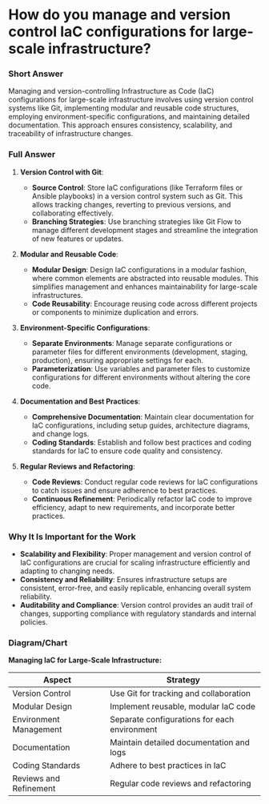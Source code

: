 # How do you manage and version control IaC configurations for large-scale infrastructure?

### Short Answer
Managing and version-controlling Infrastructure as Code (IaC) configurations for large-scale infrastructure involves using version control systems like Git, implementing modular and reusable code structures, employing environment-specific configurations, and maintaining detailed documentation. This approach ensures consistency, scalability, and traceability of infrastructure changes.

### Full Answer
1. **Version Control with Git**:
    - **Source Control**: Store IaC configurations (like Terraform files or Ansible playbooks) in a version control system such as Git. This allows tracking changes, reverting to previous versions, and collaborating effectively.
    - **Branching Strategies**: Use branching strategies like Git Flow to manage different development stages and streamline the integration of new features or updates.

2. **Modular and Reusable Code**:
    - **Modular Design**: Design IaC configurations in a modular fashion, where common elements are abstracted into reusable modules. This simplifies management and enhances maintainability for large-scale infrastructures.
    - **Code Reusability**: Encourage reusing code across different projects or components to minimize duplication and errors.

3. **Environment-Specific Configurations**:
    - **Separate Environments**: Manage separate configurations or parameter files for different environments (development, staging, production), ensuring appropriate settings for each.
    - **Parameterization**: Use variables and parameter files to customize configurations for different environments without altering the core code.

4. **Documentation and Best Practices**:
    - **Comprehensive Documentation**: Maintain clear documentation for IaC configurations, including setup guides, architecture diagrams, and change logs.
    - **Coding Standards**: Establish and follow best practices and coding standards for IaC to ensure code quality and consistency.

5. **Regular Reviews and Refactoring**:
    - **Code Reviews**: Conduct regular code reviews for IaC configurations to catch issues and ensure adherence to best practices.
    - **Continuous Refinement**: Periodically refactor IaC code to improve efficiency, adapt to new requirements, and incorporate better practices.

### Why It Is Important for the Work
- **Scalability and Flexibility**: Proper management and version control of IaC configurations are crucial for scaling infrastructure efficiently and adapting to changing needs.
- **Consistency and Reliability**: Ensures infrastructure setups are consistent, error-free, and easily replicable, enhancing overall system reliability.
- **Auditability and Compliance**: Version control provides an audit trail of changes, supporting compliance with regulatory standards and internal policies.

### Diagram/Chart
**Managing IaC for Large-Scale Infrastructure:**

| Aspect                      | Strategy                               |
|-----------------------------|----------------------------------------|
| Version Control             | Use Git for tracking and collaboration |
| Modular Design              | Implement reusable, modular IaC code   |
| Environment Management      | Separate configurations for each environment |
| Documentation               | Maintain detailed documentation and logs |
| Coding Standards            | Adhere to best practices in IaC        |
| Reviews and Refinement      | Regular code reviews and refactoring   |